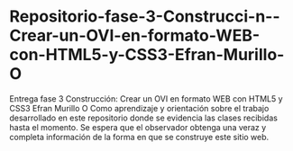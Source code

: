 # Repositorio-fase-3-Construcci-n--Crear-un-OVI-en-formato-WEB-con-HTML5-y-CSS3-Efran-Murillo-O
Entrega fase 3 Construcción: Crear un OVI en formato WEB con HTML5 y CSS3 Efran Murillo O
Como aprendizaje y orientación sobre el trabajo desarrollado en este repositorio donde se evidencia las clases recibidas hasta el momento.
Se espera que el observador  obtenga una veraz y completa información de la forma en que se construye este  sitio web.
